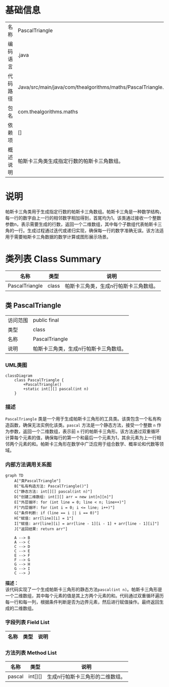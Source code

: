# 基础信息

|      |      |
|------|------|
| 名称 | PascalTriangle |
| 编码语言 | .java |
| 代码路径 | Java/src/main/java/com/thealgorithms/maths/PascalTriangle.java |
| 包名 | com.thealgorithms.maths |
| 依赖项 | [] |
| 概述说明 | 帕斯卡三角类生成指定行数的帕斯卡三角数组。 |

# 说明

帕斯卡三角类用于生成指定行数的帕斯卡三角数组。帕斯卡三角是一种数学结构，每一行的数字由上一行的相邻数字相加得到，首尾均为1。该类通过接收一个整数参数n，表示需要生成的行数，返回一个二维数组，其中每个子数组代表帕斯卡三角的一行。生成过程通过迭代或递归实现，确保每一行的数字准确无误。该方法适用于需要帕斯卡三角数据的数学计算或图形展示场景。

# 类列表 Class Summary

| 名称   | 类型  | 说明 |
|-------|------|-------------|
| PascalTriangle | class | 帕斯卡三角类，生成n行帕斯卡三角数组。 |



## 类 PascalTriangle

|      |      |
|------|------|
| 访问范围 | public final |
| 类型 | class |
| 名称 | PascalTriangle |
| 说明 | 帕斯卡三角类，生成n行帕斯卡三角数组。 |


### UML类图

```mermaid
classDiagram
    class PascalTriangle {
        +PascalTriangle()
        +static int[][] pascal(int n)
    }
```

### 描述
`PascalTriangle` 类是一个用于生成帕斯卡三角形的工具类。该类包含一个私有构造函数，确保无法实例化该类。`pascal` 方法是一个静态方法，接受一个整数 `n` 作为参数，返回一个二维数组，表示前 `n` 行的帕斯卡三角形。该方法通过双重循环计算每个元素的值，确保每行的第一个和最后一个元素为1，其余元素为上一行相邻两个元素的和。帕斯卡三角形在数学中广泛应用于组合数学、概率论和代数等领域。


### 内部方法调用关系图

```mermaid
graph TD
    A["类PascalTriangle"]
    B["私有构造方法: PascalTriangle()"]
    C["静态方法: int[][] pascal(int n)"]
    D["创建二维数组: int[][] arr = new int[n][n]"]
    E["外层循环: for (int line = 0; line < n; line++)"]
    F["内层循环: for (int i = 0; i <= line; i++)"]
    G["条件判断: if (line == i || i == 0)"]
    H["赋值: arr[line][i] = 1"]
    I["赋值: arr[line][i] = arr[line - 1][i - 1] + arr[line - 1][i]"]
    J["返回结果: return arr"]

    A --> B
    A --> C
    C --> D
    C --> E
    E --> F
    F --> G
    G --> H
    G --> I
    C --> J
```

**描述：**  
该代码实现了一个生成帕斯卡三角形的静态方法`pascal(int n)`。帕斯卡三角形是一个二维数组，其中每个元素的值是其上方两个元素的和。代码通过双重循环遍历每一行和每一列，根据条件判断是否为边界元素，然后进行赋值操作。最终返回生成的二维数组。

### 字段列表 Field List

| 名称  | 类型  | 说明 |
|-------|-------|------|

### 方法列表 Method List

| 名称  | 类型  | 说明 |
|-------|-------|------|
| pascal | int[][] | 生成n行帕斯卡三角形的二维数组。 |




